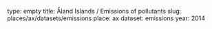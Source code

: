 type: empty
title: Åland Islands / Emissions of pollutants
slug: places/ax/datasets/emissions
place: ax
dataset: emissions
year: 2014
